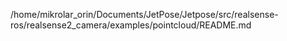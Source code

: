 /home/mikrolar_orin/Documents/JetPose/Jetpose/src/realsense-ros/realsense2_camera/examples/pointcloud/README.md